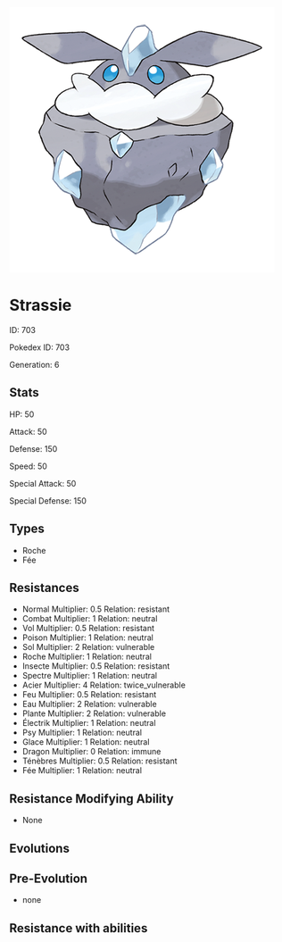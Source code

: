 ![](https://raw.githubusercontent.com/PokeAPI/sprites/master/sprites/pokemon/other/official-artwork/703.png)

# Strassie
ID: 703

Pokedex ID: 703

Generation: 6

## Stats

HP: 50

Attack: 50

Defense: 150

Speed: 50

Special Attack: 50

Special Defense: 150

## Types

- Roche
- Fée
## Resistances

- Normal Multiplier: 0.5 Relation: resistant
- Combat Multiplier: 1 Relation: neutral
- Vol Multiplier: 0.5 Relation: resistant
- Poison Multiplier: 1 Relation: neutral
- Sol Multiplier: 2 Relation: vulnerable
- Roche Multiplier: 1 Relation: neutral
- Insecte Multiplier: 0.5 Relation: resistant
- Spectre Multiplier: 1 Relation: neutral
- Acier Multiplier: 4 Relation: twice_vulnerable
- Feu Multiplier: 0.5 Relation: resistant
- Eau Multiplier: 2 Relation: vulnerable
- Plante Multiplier: 2 Relation: vulnerable
- Électrik Multiplier: 1 Relation: neutral
- Psy Multiplier: 1 Relation: neutral
- Glace Multiplier: 1 Relation: neutral
- Dragon Multiplier: 0 Relation: immune
- Ténèbres Multiplier: 0.5 Relation: resistant
- Fée Multiplier: 1 Relation: neutral
## Resistance Modifying Ability

- None

## Evolutions

## Pre-Evolution

- none

## Resistance with abilities
